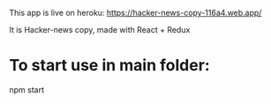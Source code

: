 This app is live on heroku:
https://hacker-news-copy-116a4.web.app/

It is Hacker-news copy, made with React + Redux

# To start use in main folder:

npm start
